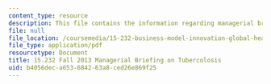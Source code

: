 ```yaml
---
content_type: resource
description: This file contains the information regarding managerial briefing on tuberculosis.
file: null
file_location: /coursemedia/15-232-business-model-innovation-global-health-in-frontier-markets-fall-2013/b4056deca653684263a8ced26e869f25_MIT15_232F13_a1_tb_08.pdf
file_type: application/pdf
resourcetype: Document
title: 15.232 Fall 2013 Managerial Briefing on Tubercolosis
uid: b4056dec-a653-6842-63a8-ced26e869f25
---
```

